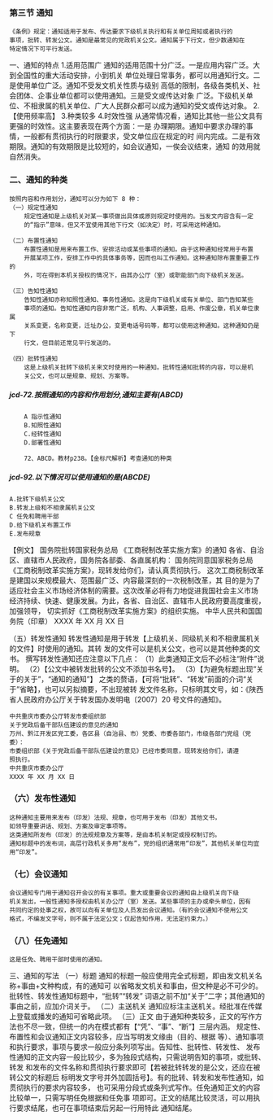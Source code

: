 
### 第三节 通知
    《条例》规定：通知适用于发布、传达要求下级机关执行和有关单位周知或者执行的
    事项，批转、转发公文。通知是最常见的党政机关公文。通知属于下行文，但少数通知在
    特定情况下可平行发送。
    
一、通知的特点
1.适用范围广
    通知的适用范围十分广泛。一是应用内容广泛。大到全国性的重大活动安排，小到机关
    单位处理日常事务，都可以用通知行文。二是使用单位广泛。通知不受发文机关性质与级别
    高低的限制，各级各类机关、社会团体、企事业单位都可以使用通知。三是受文或传达对象
    广泛。下级机关单位、不相隶属的机关单位、广大人民群众都可以成为通知的受文或传达对象。
2.【使用频率高】
3.种类较多
4.时效性强
    从通常情况看，通知比其他一些公文具有更强的时效性。这主要表现在两个方面：一是
    办理期限。通知中要求办理的事情，一般都有贯彻执行的时限要求，受文单位应在规定的时
    间内完成。二是有效期限。通知的有效期限是比较短的，如会议通知，一俟会议结束，通知
    的效用就自然消失。


### 二、通知的种类
    按照内容和作用划分，通知可以分为如下 8 种：
    （一）规定性通知
        规定性通知是上级机关对某一事项做出具体或原则规定时使用的。当发文内容含有一定
        的“指示”意味，但又不宜使用其他下行文（如决定）时，可采用这种通知。
        
    （二）布置性通知
        布置性通知是用来布置工作、安排活动或某些事项的通知。由于这种通知经常用于布置
        开展某项工作，安排工作中的具体事务等，因而也叫工作通知。这种通知除布置重要工作的
        外，可在得到本机关授权的情况下，由其办公厅（室）或职能部门向下级机关发送。
        
    （三）告知性通知
        告知性通知亦称知照性通知、事务性通知。这是向下级机关或有关单位、部门告知某些
        事项的通知。告知性通知内容非常广泛，机构、人事调整，启用、作废公章，机关单位隶属
        关系变更，名称变更，迁址办公，变更电话号码等，都可以使用这种通知。这种通知仍是下
        行文，但目前还常见平行发送的。
        
    （四）批转性通知
        这是上级机关批转下级机关来文时使用的一种通知。批转性通知批转的内容，可以是机
        关公文，也可以是规章、规划、方案等。


##### jcd-72.按照通知的内容和作用划分,通知主要有(ABCD)
        A 指示性通知
        B.知照性通知
        C.经转性通知
        D.部署性通知
        
        72、ABCD。教材p238。【金标尺解析】考查通知的种类

##### jcd-92.以下情况可以使用通知的是(ABCDE)
    A.批转下级机关公文
    B.转发上级和不相隶属机关公文
    C 任免和聘用干部
    D.给下级机关布置工作
    E.发布规章
        

【例文】
国务院批转国家税务总局
《工商税制改革实施方案》的通知
各省、自治区、直辖市人民政府，国务院各部委、各直属机构：
国务院同意国家税务总局《工商税制改革实施方案》，现转发给你们，请认真贯彻执行。
这次工商税制改革是建国以来规模最大、范围最广泛、内容最深刻的一次税制改革，其
目的是为了适应社会主义市场经济体制的需要。这次改革必将有力地促进我国社会主义市场
经济持续、快速、健康发展。为此，各省、自治区、直辖市人民政府要高度重视，加强领导，
切实抓好《工商税制改革实施方案》的组织实施。
中华人民共和国国务院（印章）
XXXX 年 XX 月 XX 日

（五）转发性通知
转发性通知是用于转发【上级机关、同级机关和不相隶属机关的文件】时使用的通知。其转
发的文件可以是机关公文，也可以是其他种类的文书。
撰写转发性通知还应注意以下几点：
    （1）此类通知正文后不必标注“附件”说明。
    （2）【公文中被转发批转的公文不添加书名号】。
    （3）【为避免标题出现“关于的关于”，“通知的通知”】
之类的赘语，【可将“批转”、“转发”前面的介词“关于”省略】，也可以另拟摘要，不出现被转
发文件名称，只标明其文号，如：《陕西省人民政府办公厅关于转发国办发明电〔2007〕20
号文件的通知》。

    中共重庆市委办公厅转发市委组织部
    关于党政后备干部队伍建设的意见的通知
    万州、黔江开发区党工委，各区县（自治县、市）党委、市委各部门，市级各部门党组（党
    委）：
    市委组织部《关于党政后备干部队伍建设的意见》已经市委同意，现转发给你们，请遵
    照执行。
    中共重庆市委办公厅
    XXXX 年 XX 月 XX 日
    
### （六）发布性通知
    这种通知主要用来发布（印发）法规、规章，也可用于发布（印发）其他文书，
    如领导重要讲话、规划、方案及审定事项等。
    这类通知所发布（印发）的法规规章及方案等，是由本机关制定或授权制订的。
    通知标题中的发布词，高层行政机关多用“发布”，党的组织通常用“印发”，其他机关单位均宜用“印发”。

    


### （七）会议通知
    会议通知专门用于通知召开会议的有关事项。重大或重要会议的通知由上级机关向下级
    机关发出，一般性通知多授权由机关办公厅（室）发送。某些事项的主办或牵头单位，因有
    共同约定的处事之权，故可以向有关单位及人员发出会议通知。（有的会议通知不使用公文
    格式，不编发文字号，则不属于法定公文；仅起告知作用，无法定约束力。）
    
### （八）任免通知
    这是任免、聘用干部时使用的通知。
三、通知的写法
（一）标题
    通知的标题一般应使用完全式标题，即由发文机关名称+事由+文种构成，有的通知可
    以省略发文机关和事由，但文种是必不可少的。批转性、转发性通知标题中，“批转”“转发”
    词语之前不加“关于”二字；其他通知的事由之前，应加介词关于。
（二）主送机关
    通知应标注主送机关。经批准在传媒上登载或播发的通知可省略此项。
（三）正文
    由于通知种类较多，正文的写作方法也不尽一致，但统一的内在模式都有【“凭”、“事”、“断”】三层内涵。
    规定性、布置性和会议通知正文内容较多，应当写明发文缘由（目的、根据
    等）、通知事项和执行要求，事项与要求一般应分条列项写出。告知性、批转性、转发性、
    发布性通知的正文内容一般比较少，多为独段式结构，只需说明告知的事项，或批转、转发
    和发布的文件名称和贯彻执行要求即可【若被批转转发的是公文，还应在被转公文的标题后
    标明发文字号并外加圆括号】。有的批转、转发和发布性通知，如贯彻执行的要求内容较多，
    也可采用分段式或条列式写作。任免通知正文的内容比较单一，只需写明任免根据和任免事
    项即可。正文的结尾比较灵活，可以用执行要求结尾，也可在事项结束后另起一行用特此
    通知结尾。